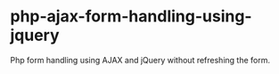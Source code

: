 # php-ajax-form-handling-using-jquery
Php form handling using AJAX and jQuery without refreshing the form.
